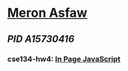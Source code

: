 # [Meron Asfaw](https://github.com/AdulisL)
## *PID A15730416*
### cse134-hw4: [In Page JavaScript](https://adulisl.github.io/cse134-hw4/)
